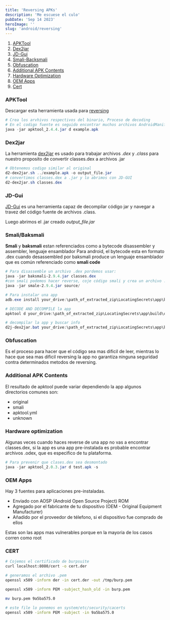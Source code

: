 ```yaml
---
title: 'Reversing APKs'
description: 'Me escuese el culo'
pubDate: 'Sep 14 2023'
heroImage: ''
slug: 'android/reversing'
---
```


1. [APKTool](#apktool)
2. [Dex2jar](#dex2jar)
3. [JD-Gui](#jd-gui)
4. [Smali-Backsmali](#smalibaksmali)
5. [Obfuscation](#obfuscation)
6. [Additional APK Contents](#additional-apk-contents)
7. [Hardware Optimization](#hardware-optimization)
8. [OEM Apps](#oem-apps)
9. [Cert](#cert)

### APKTool

Descargar esta herramienta usada para [reversing](https://apktool.org/)

```powershell
# Crea los arvhivos respectivos del binario, Proceso de decoding
# En el codigo fuente es seguido encontrar muchos archivos AndroidManifest.xml en vez de uno que son combinados en uno al final del APK, hacer reversing a la app final  es mejor para examinar el archivo AndroidManifest.xml
java -jar apktool_2.4.4.jar d example.apk
```

### Dex2jar

La herramienta [dex2jar](https://github.com/pxb1988/dex2jar) es usado para trabajar archivos <i>.dex</i> y <i>.class</i> para nuestro proposito de convertir classes.dex a archivos .jar

```powershell
# Obtenemos codigo similar al original
d2-dex2jar.sh ../example.apk -o output_file.jar
# convertimos classes.dex a .jar y lo abrimos con JD-GUI
d2-dex2jar.sh classes.dex

```

### JD-Gui

[JD-Gui](https://java-decompiler.github.io/) es una herramienta capaz de decompilar código jar y navegar a travez del código fuente de archivos .class.

Luego abrimos el .jar creado <i>output_file.jar</i>

### Smali/Baksmali

**Smali** y **baksmali** estan referenciados como a bytecode disassembler y assembler, lenguaje ensamblador
Para android, el bytecode esta en formato .dex cuando desassembled por baksmali produce un lenguaje ensamblador que es común referenciado como **smali code**

```powershell
# Para disassemble un archivo .dex pordemos usar:
java -jar baksmali-2.9.4.jar classes.dex
#con smali podemos hacer reverse, coje código smali y crea un archivo .dex, combinando ambos nos permite desmontar una app, modificarla y luego montarla de nuevo, ojo que la firma no sera igual
java -jar smale-2.9.4.jar source/

# Para instalar una app
adb.exe install your_drive:\path_of_extracted_zip\LocatingSecrets\app\build\outputs\apk\app-debug.apk

# DECODE AND DECOMPILE la app
apktool d your_drive:\path_of_extracted_zip\LocatingSecrets\app\build\outputs\apk\app-debug.apk

# decompilar la app y buscar info
d2j-dex2jar.bat your_drive:\path_of_extracted_zip\LocatingSecrets\app\build\outputs\apk\app-debug.apk –o out_LocatingSecrets.jar

```

### Obfuscation

Es el proceso para hacer que el código sea mas dificil de leer, mientras lo hace que sea mas dificil reversing la app no garantiza ninguna seguridad contra determinados metodos de reversing.

### Additional APK Contents

El resultado de apktool puede variar dependiendo la app algunos directorios comunes son:

- original
- smali
- apktool.yml
- unknown

### Hardware optimization

Algunas veces cuando haces reverse de una app no vas a encontrar classes.dex, si la app es una app pre-instalada es probable encontrar archivos .odex, que es especifico de tu plataforma.

```powershell
# Para prevenir que clases.dex sea desmontado
java -jar apktool_2.0.3.jar d test.apk -s
```

### OEM Apps

Hay 3 fuentes para aplicaciones pre-instaladas.

- Enviado con AOSP (Android Open Source Project) ROM
- Agregado por el fabricante de tu dispositivo (OEM - Original Equipment Manufacturer)
- Añadido por el proveedor de télefono, si el dispositivo fue comprado de ellos

Estas son las apps mas vulnerables porque en la mayoria de los casos corren como root

### CERT

```bash
# Cojemos el certificado de burpsuite
curl localhost:8080/cert -o cert.der

# generamos el archivo .pem
openssl x509 -inform der -in cert.der -out /tmp/burp.pem

openssl x509 -inform PEM -subject_hash_old -in burp.pem

mv burp.pem 9a5ba575.0

# este file lo ponemos en system/etc/security/cacerts
openssl x509 -inform PEM -subject -in 9a5ba575.0

```
